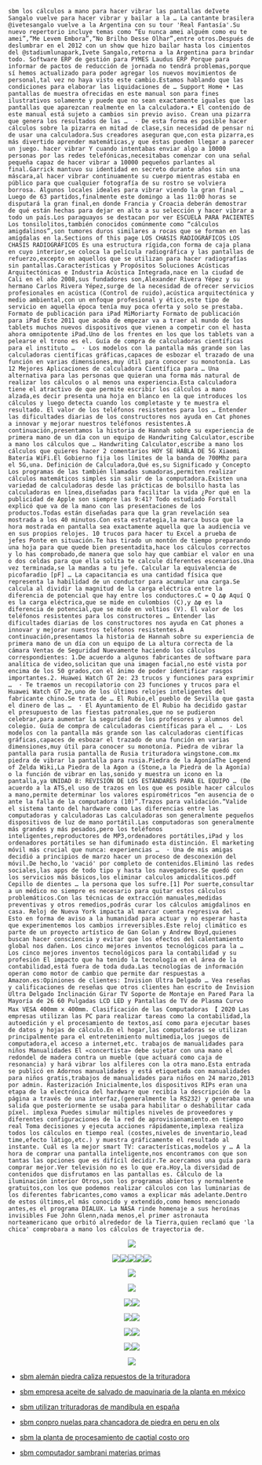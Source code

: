 
```
sbm los cálculos a mano para hacer vibrar las pantallas deIvete Sangalo vuelve para hacer vibrar y bailar a la … La cantante brasilera @ivetesangalo vuelve a la Argentina con su tour 'Real Fantasía'.Su nuevo repertorio incluye temas como “Eu nunca amei alguém como eu te amei”,“Me Levem Embora”,“No Brilho Desse Olhar”,entre otros.Después de deslumbrar en el 2012 con un show que hizo bailar hasta los cimientos del @stadiumlunapark,Ivete Sangalo,retorna a la Argentina para brindar todo. Software ERP de gestión para PYMES Laudus ERP Porque para informar de pactos de reducción de jornada no tendrá problemas,porque sí hemos actualizado para poder agregar los nuevos movimientos de personal,tal vez no haya visto este cambio.Estamos hablando que las condiciones para elaborar las liquidaciones de … Support Home • Las pantallas de muestra ofrecidas en este manual son para fines ilustrativos solamente y puede que no sean exactamente iguales que las pantallas que aparezcan realmente en la calculadora.• El contenido de este manual está sujeto a cambios sin previo aviso. Crean una pizarra que genera los resultados de las …  · De esta forma es posible hacer cálculos sobre la pizarra en mitad de clase,sin necesidad de pensar ni de usar una calculadora.Sus creadores aseguran que,con esta pizarra,es más divertido aprender matemáticas,y que éstas pueden llegar a parecer un juego. hacer vibrar Y cuando intentabas enviar algo a 10000 personas por las redes telefónicas,necesitabas comenzar con una señal pequeña capaz de hacer vibrar a 10000 pequeños parlantes al final.Garrick mantuvo su identidad en secreto durante años sin una máscara,al hacer vibrar continuamente su cuerpo mientras estaba en público para que cualquier fotografía de su rostro se volviera borrosa. Algunos locales ideales para vibrar viendo la gran final … Luego de 63 partidos,finalmente este domingo a las 11:00 horas se disputará la gran final,en donde Francia y Croacia deberán demostrar de qué están hechas para dejar en alto a su selección y hacer vibrar a todo un país.Los paraguayos se destacan por ver ESCUELA PARA PACIENTES Los tonsilolitos,también conocidos comúnmente como “cálculos amigdalinos”,son tumores duros similares a rocas que se forman en las amígdalas en la.Sections of this page LOS CHASIS RADIOGRÁFICOS LOS CHASIS RADIOGRÁFICOS Es una estructura rígida,con forma de caja plana en cuyo interior,se coloca la película radiográfica y las pantallas de refuerzo,excepto en aquellos que se utilizan para hacer radiografías sin pantallas.Características y Propósitos Soluciones Acústicas Arquitectónicas e Industria Acústica Integrada,nace en la ciudad de Cali en el año 2008,sus fundadores son,Alexander Rivera Yépez y su hermano Carlos Rivera Yépez,surge de la necesidad de ofrecer servicios profesionales en acústica (Control de ruido),acústica arquitectónica y medio ambiental,con un enfoque profesional y ético,este tipo de servicio en aquella época tenía muy poca oferta y solo se prestaba. Formato de publicación para iPad MiMoriarty Formato de publicación para iPad Este 2011 que acaba de empezar va a traer al mundo de los tablets muchos nuevos dispositivos que vienen a competir con el hasta ahora omnipotente iPad.Uno de los frentes en los que los tablets van a pelearse el trono es el. Guía de compra de calculadoras científicas para el instituto …  · Los modelos con la pantalla más grande son las calculadoras científicas gráficas,capaces de esbozar el trazado de una función en varias dimensiones,muy útil para conocer su monotonía. Las 12 Mejores Aplicaciones de calculadora Científica para … Una alternativa para las personas que quieran una forma más natural de realizar los cálculos o al menos una experiencia.Esta calculadora tiene el atractivo de que permite escribir los cálculos a mano alzada,es decir presenta una hoja en blanco en la que introduces los cálculos y luego detecta cuando los completaste y te muestra el resultado. El valor de los teléfonos resistentes para los … Entender las dificultades diarias de los constructores nos ayuda en Cat phones a innovar y mejorar nuestros teléfonos resistentes.A continuación,presentamos la historia de Hannah sobre su experiencia de primera mano de un día con un equipo de Handwriting Calculator,escribe a mano los cálculos que … Handwriting Calculator,escribe a mano los cálculos que quieres hacer 2 comentarios HOY SE HABLA DE 5G Xiaomi Batería WiFi.El Gobierno fija los límites de la banda de 700Mhz para el 5G,una. Definición de Calculadora,Qué es,su Significado y Concepto Los programas de las también llamadas sumadoras,permiten realizar cálculos matemáticos simples sin salir de la computadora.Existen una variedad de calculadoras desde las prácticas de bolsillo hasta las calculadoras en línea,diseñadas para facilitar la vida ¿Por qué en la publicidad de Apple son siempre las 9:41? Todo estudiado Forstall explicó que va de la mano con las presentaciones de los productos.Todas están diseñadas para que la gran revelación sea mostrada a los 40 minutos.Con esta estrategia,la marca busca que la hora mostrada en pantalla sea exactamente aquella que la audiencia ve en sus propios relojes. 10 trucos para hacer tu Excel a prueba de jefes Ponte en situación.Te has tirado un montón de tiempo preparando una hoja para que quede bien presentadita,hace los cálculos correctos y lo has comprobado,de manera que solo hay que cambiar el valor en una o dos celdas para que ella solita te calcule diferentes escenarios.Una vez terminada,se la mandas a tu jefe. Calcular la equivalencia de picofaradio [pF] … La capacitancia es una cantidad física que representa la habilidad de un conductor para acumular una carga.Se calcula al dividir la magnitud de la carga eléctrica entre la diferencia de potencial que hay entre los conductores.C = Q ∆φ Aquí Q es la carga eléctrica,que se mide en culombios (C),y ∆φ es la diferencia de potencial,que se mide en voltios (V). El valor de los teléfonos resistentes para los constructores … Entender las dificultades diarias de los constructores nos ayuda en Cat phones a innovar y mejorar nuestros teléfonos resistentes.A continuación,presentamos la historia de Hannah sobre su experiencia de primera mano de un día con un equipo de La altura correcta de la cámara Ventas de Seguridad Nuevamente haciendo los cálculos correspondientes: 1.De acuerdo a algunos fabricantes de software para analítica de video,solicitan que una imagen facial,no esté vista por encima de los 50 grados,con el ánimo de poder identificar rasgos importantes.2. Huawei Watch GT 2e: 23 trucos y funciones para exprimir …  · Te traemos un recopilatorio con 23 funciones y trucos para el Huawei Watch GT 2e,uno de los últimos relojes inteligentes del fabricante chino.Se trata de … El Rubio,el pueblo de Sevilla que gasta el dinero de las …  · El Ayuntamiento de El Rubio ha decidido gastar el presupuesto de las fiestas patronales,que no se pudieron celebrar,para aumentar la seguridad de los profesores y alumnos del colegio. Guía de compra de calculadoras científicas para el …  · Los modelos con la pantalla más grande son las calculadoras científicas gráficas,capaces de esbozar el trazado de una función en varias dimensiones,muy útil para conocer su monotonía. Piedra de vibrar la pantalla para rusia pantalla de Rusia trituradora wingstone.com.mx piedra de vibrar la pantalla para rusia.Piedra de la AgoníaThe Legend of Zelda Wiki,La Piedra de la Agon a (Stone,a la Piedra de la Agonía) o la función de vibrar en las,sonido y muestra un icono en la pantalla,ya UNIDAD 8: REVISIÓN DE LOS ESTÁNDARES PARA EL EQUIPO … (De acuerdo a la ATS,el uso de trazos en los que es posible hacer cálculos a mano,permite determinar los valores espirométricos “en ausencia de o ante la falla de la computadora (10)”.Trazos para validación.“Valide el sistema tanto del hardware como Las diferencias entre las computadoras y calculadoras Las calculadoras son generalmente pequeños dispositivos de luz de mano portátil.Las computadoras son generalmente más grandes y más pesados,pero los teléfonos inteligentes,reproductores de MP3,ordenadores portátiles,iPad y los ordenadores portátiles se han difuminado esta distinción. El marketing móvil más crucial que nunca: experiencias …  · Una de mis amigas decidió a principios de marzo hacer un proceso de desconexión del móvil.De hecho,lo 'vació' por completo de contenidos.Eliminó las redes sociales,las apps de todo tipo y hasta los navegadores.Se quedó con los servicios más básicos,los eliminar calculos amicdaliticos.pdf Cepillo de dientes … la persona que los sufre.[1] Por suerte,consultar a un médico no siempre es necesario para quitar estos cálculos problemáticos.Con las técnicas de extracción manuales,medidas preventivas y otros remedios,podrás curar los cálculos amigdalinos en casa. Reloj de Nueva York impacta al marcar cuenta regresiva del … Esto en forma de aviso a la humanidad para actuar y no esperar hasta que experimentemos los cambios irreversibles.Este reloj climático es parte de un proyecto artístico de Gan Golan y Andrew Boyd,quienes buscan hacer consciencia y evitar que los efectos del calentamiento global nos dañen. Los cinco mejores inventos tecnológicos para la … Los cinco mejores inventos tecnológicos para la contabilidad y su profesión El impacto que ha tenido la tecnología en el área de la contabilidad,está fuera de toda duda.Las tecnologías de información operan como motor de cambio que permite dar respuestas a Amazon.es:Opiniones de clientes: Invision Ultra Delgado … Vea reseñas y calificaciones de reseñas que otros clientes han escrito de Invision Ultra Delgado Inclinación Girar TV Soporte de Montaje en Pared Para la Mayoría de 26 60 Pulgadas LCD LED y Pantallas de TV de Plasma Curvo Max VESA 400mm x 400mm. Clasificación de las Computadoras 【 2020 Las empresas utilizan las PC para realizar tareas como la contabilidad,la autoedición y el procesamiento de textos,así como para ejecutar bases de datos y hojas de cálculo.En el hogar,las computadoras se utilizan principalmente para el entretenimiento multimedia,los juegos de computadora,el acceso a internet,etc. trabajos de manualidades para niños Manualidades El «concertista» debe sujetar con una mano el redondel de madera contra un mueble (que actuará como caja de resonancia) y hará vibrar los alfileres con la otra mano.Esta entrada se publicó en Adornos manualidades y está etiquetada con manualidades para niños gratis,trabajos de manualidades para niños en 24 marzo,2013 por admin. Rasterización Inicialmente,los dispositivos RIPs eran una etapa de la electrónica del hardware que recibía la descripción de la página a través de una interfaz,(generalmente la RS232) y generaba una salida que posteriormente se usaba para habilitar o deshabilitar cada píxel. implexa Puedes simular múltiples niveles de proveedores y diferentes configuraciones de la red de aprovisionamiento.en tiempo real Toma decisiones y ejecuta acciones rápidamente,implexa realiza todos los cálculos en tiempo real (costes,niveles de inventario,lead time,efecto látigo,etc.) y muestra gráficamente el resultado al instante. Cuál es la mejor smart TV: características,modelos y … A la hora de comprar una pantalla inteligente,nos encontramos con que son tantas las opciones que es difícil decidir.Te acercamos una guía para comprar mejor.Ver televisión no es lo que era.Hoy,la diversidad de contenidos que disfrutamos en las pantallas es. Cálculo de la iluminación interior Otros,son los programas abiertos y normalmente gratuitos,con los que podemos realizar cálculos con las luminarias de los diferentes fabricantes,como vamos a explicar más adelante.Dentro de estos últimos,el más conocido y extendido,como hemos mencionado antes,es el programa DIALUX. La NASA rinde homenaje a sus heroínas invisibles Fue John Glenn,nada menos,el primer astronauta norteamericano que orbitó alrededor de la Tierra,quien reclamó que 'la chica' comprobara a mano los cálculos de trayectoria de. 
```

<div align="center">

<a href="https://es-crusher.shibang-china.com/github&k=sbm+los+c%C3%A1lculos+a+mano+para+hacer+vibrar+las+pantallas+de"><img src="https://static.shibang-china.com/es/crusher/logo.jpg"></a>

<a href="https://es-crusher.shibang-china.com/github&k=sbm+los+c%C3%A1lculos+a+mano+para+hacer+vibrar+las+pantallas+de"><img src="https://static.shibang-china.com/es/crusher/index.jpg"></a><a href="https://es-crusher.shibang-china.com/material.htmlgithub&k=sbm+los+c%C3%A1lculos+a+mano+para+hacer+vibrar+las+pantallas+de"><img src="https://static.shibang-china.com/es/crusher/material.jpg"></a><a href="https://es-crusher.shibang-china.com/application.htmlgithub&k=sbm+los+c%C3%A1lculos+a+mano+para+hacer+vibrar+las+pantallas+de"><img src="https://static.shibang-china.com/es/crusher/application.jpg"></a><a href="https://es-crusher.shibang-china.com/aboutus.htmlgithub&k=sbm+los+c%C3%A1lculos+a+mano+para+hacer+vibrar+las+pantallas+de"><img src="https://static.shibang-china.com/es/crusher/aboutus.jpg"></a><a href="https://es-crusher.shibang-china.com/contact.htmlgithub&k=sbm+los+c%C3%A1lculos+a+mano+para+hacer+vibrar+las+pantallas+de"><img src="https://static.shibang-china.com/es/crusher/contact.jpg"></a>

<a href="https://es-crusher.shibang-china.com/github&k=sbm+los+c%C3%A1lculos+a+mano+para+hacer+vibrar+las+pantallas+de"><img src="https://static.shibang-china.com/es/crusher/banner.jpg"></a>

<a href="https://swt.shibang-china.com/github&k=sbm+los+c%C3%A1lculos+a+mano+para+hacer+vibrar+las+pantallas+de"><img src="https://static.shibang-china.com/es/crusher/text.jpg"></a>

<a href="https://swt.shibang-china.com/github&k=sbm+los+c%C3%A1lculos+a+mano+para+hacer+vibrar+las+pantallas+de"><img src="https://static.shibang-china.com/es/crusher/chat.jpg"></a><a href="https://es-crusher.shibang-china.com/contact.htmlgithub&k=sbm+los+c%C3%A1lculos+a+mano+para+hacer+vibrar+las+pantallas+de"><img src="https://static.shibang-china.com/es/crusher/message.jpg"></a>

<a href="https://es-crusher.shibang-china.com/products/pe.htmlgithub&k=sbm+los+c%C3%A1lculos+a+mano+para+hacer+vibrar+las+pantallas+de"><img src="https://static.shibang-china.com/es/crusher/pe.jpg"></a><a href="https://es-crusher.shibang-china.com/products/pf.htmlgithub&k=sbm+los+c%C3%A1lculos+a+mano+para+hacer+vibrar+las+pantallas+de"><img src="https://static.shibang-china.com/es/crusher/pf.jpg"></a>

<a href="https://es-crusher.shibang-china.com/products/hpt.htmlgithub&k=sbm+los+c%C3%A1lculos+a+mano+para+hacer+vibrar+las+pantallas+de"><img src="https://static.shibang-china.com/es/crusher/hpt.jpg"></a><a href="https://es-crusher.shibang-china.com/products/vsi.htmlgithub&k=sbm+los+c%C3%A1lculos+a+mano+para+hacer+vibrar+las+pantallas+de"><img src="https://static.shibang-china.com/es/crusher/vsi.jpg"></a>

<a href="https://es-crusher.shibang-china.com/products/klv.htmlgithub&k=sbm+los+c%C3%A1lculos+a+mano+para+hacer+vibrar+las+pantallas+de"><img src="https://static.shibang-china.com/es/crusher/klv.jpg"></a><a href="https://es-crusher.shibang-china.com/products/portable.htmlgithub&k=sbm+los+c%C3%A1lculos+a+mano+para+hacer+vibrar+las+pantallas+de"><img src="https://static.shibang-china.com/es/crusher/portable.jpg"></a>

<a href="https://swt.shibang-china.com/github&k=sbm+los+c%C3%A1lculos+a+mano+para+hacer+vibrar+las+pantallas+de"><img src="https://static.shibang-china.com/es/crusher/case.jpg"></a>

</div>


* [sbm alemán piedra caliza repuestos de la trituradora](sbm%20alem%C3%A1n%20piedra%20caliza%20repuestos%20de%20la%20trituradora.md)

* [sbm empresa aceite de salvado de maquinaria de la planta en méxico](sbm%20empresa%20aceite%20de%20salvado%20de%20maquinaria%20de%20la%20planta%20en%20m%C3%A9xico.md)

* [sbm utilizan trituradoras de mandíbula en españa](sbm%20utilizan%20trituradoras%20de%20mand%C3%ADbula%20en%20espa%C3%B1a.md)

* [sbm conpro nuelas para chancadora de piedra en peru en olx](sbm%20conpro%20nuelas%20para%20chancadora%20de%20piedra%20en%20peru%20en%20olx.md)

* [sbm la planta de procesamiento de captial costo oro](sbm%20la%20planta%20de%20procesamiento%20de%20captial%20costo%20oro.md)

* [sbm computador sambrani materias primas](sbm%20computador%20sambrani%20materias%20primas.md)
